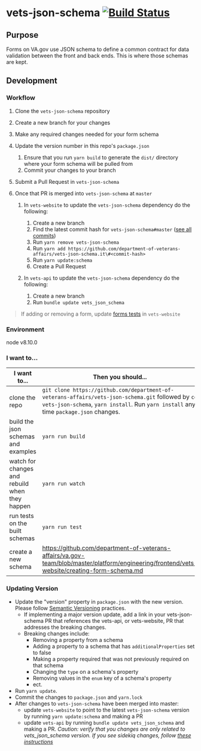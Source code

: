 # vets-json-schema [![Build Status](https://travis-ci.org/department-of-veterans-affairs/vets-json-schema.svg?branch=master)](https://travis-ci.org/department-of-veterans-affairs/vets-json-schema)

## Purpose

Forms on VA.gov use JSON schema to define a common contract for data validation between the front and back ends. This is where those schemas are kept.

## Development

### Workflow

1. Clone the `vets-json-schema` repository
2. Create a new branch for your changes
3. Make any required changes needed for your form schema
4. Update the version number in this repo's `package.json`
   1. Ensure that you run `yarn build` to generate the `dist/` directory where your form schema will be pulled from
   2. Commit your changes to your branch
5. Submit a Pull Request in `vets-json-schema`
6. Once that PR is merged into `vets-json-schema` at `master`

   1. In `vets-website` to update the `vets-json-schema` dependency do the following:

      1. Create a new branch
      2. Find the latest commit hash for `vets-json-schema#master` ([see all commits](https://github.com/department-of-veterans-affairs/vets-json-schema/commits/master))
      3. Run `yarn remove vets-json-schema`
      4. Run `yarn add https://github.com/department-of-veterans-affairs/vets-json-schema.it\#<commit-hash>`
      5. Run `yarn update:schema`
      6. Create a Pull Request

   2. In `vets-api` to update the `vets-json-schema` dependency do the following:
      1. Create a new branch
      2. Run `bundle update vets_json_schema`

> If adding or removing a form, update [forms tests](https://github.com/department-of-veterans-affairs/vets-website/blob/master/src/platform/forms/tests/forms.unit.spec.js) in `vets-website`

### Environment

node v8.10.0

### I want to...

| I want to...                                   | Then you should...                                                                                                                                                                        |
| ---------------------------------------------- | ----------------------------------------------------------------------------------------------------------------------------------------------------------------------------------------- |
| clone the repo                                 | `git clone https://github.com/department-of-veterans-affairs/vets-json-schema.git` followed by `cd vets-json-schema`, `yarn install`. Run `yarn install` any time `package.json` changes. |
| build the json schemas and examples            | `yarn run build`                                                                                                                                                                          |
| watch for changes and rebuild when they happen | `yarn run watch`                                                                                                                                                                          |
| run tests on the built schemas                 | `yarn run test`                                                                                                                                                                           |
| create a new schema                            | https://github.com/department-of-veterans-affairs/va.gov-team/blob/master/platform/engineering/frontend/vets-website/creating-form-schema.md                                              |

### Updating Version

- Update the "version" property in `package.json` with the new version. Please follow [Semantic Versioning](https://semver.org/#summary) practices.
  - If implementing a major version update, add a link in your vets-json-schema PR that references the vets-api, or vets-website, PR that addresses the breaking changes.
  - Breaking changes include:
    - Removing a property from a schema
    - Adding a property to a schema that has `additionalProperties` set to false
    - Making a property required that was not previously required on that schema
    - Changing the `type` on a schema's property
    - Removing values in the `enum` key of a schema's property
    - ect.
- Run `yarn update`.
- Commit the changes to `package.json` and `yarn.lock`
- After changes to `vets-json-schema` have been merged into master:
  - update `vets-website` to point to the latest `vets-json-schema` version by running `yarn update:schema` and making a PR
  - update `vets-api` by running `bundle update vets_json_schema` and making a PR. _Caution: verify that you changes are only related to vets_json_schema version. If you see sidekiq changes, follow [these instructions](https://github.com/department-of-veterans-affairs/va.gov-team-sensitive/blob/master/platform/engineering/sidekiq-enterprise-setup.md)_
